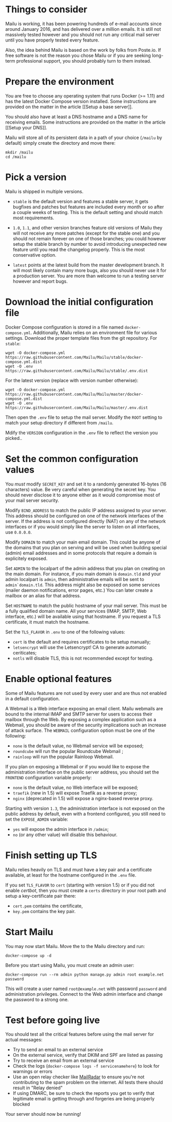 Things to consider
==================

Mailu is working, it has been powering hundreds of e-mail accounts
since around January 2016, and has delivered over a million emails.
It is still not massively tested however and
you should not run any critical mail server until you have properly tested
every feature.

Also, the idea behind Mailu is based on the work by folks from Poste.io.
If free software is not the reason you chose Mailu or if you are seeking
long-term professional support, you should probably turn to them instead.

Prepare the environment
=======================

You are free to choose any operating system that runs Docker (>= 1.11) and has
the latest Docker Compose version installed. Some instructions are provided on
the matter in the article [[Setup a base server]].

You should also have at least a DNS hostname and a DNS name for receiving
emails. Some instructions are provided on the matter in the article
[[Setup your DNS]].

Mailu will store all of its persistent data in a path of your choice
(``/mailu`` by default) simply create the directory and move there:

```
mkdir /mailu
cd /mailu
```

Pick a version
==============

Mailu is shipped in multiple versions.

- ``stable`` is the default version and features a stable server, it gets bugfixes
  and patches but features are included every month or so after a couple weeks of
  testing. This is the default setting and should match most requirements.

- ``1.0``, ``1.1``, and other version branches feature old versions of Mailu
  they will not receive any more patches (except for the stable one) and you should
  not remain forever on one of those branches; you could however setup the stable
  branch by number to avoid introducing unexpected new feature until you read the
  changelog properly. This is the most conservative option.

- ``latest`` points at the latest build from the master
  development branch. It will most likely contain many more bugs, also you should
  never use it for a production server. You are more than welcome to run a testing
  server however and report bugs.

Download the initial configuration file
=====================================

Docker Compose configuration is stored in a file named ``docker-compose.yml``.
Additionally, Mailu relies on an environment file for various settings.
Download the proper template files from the git repository. For `stable`:

```
wget -O docker-compose.yml https://raw.githubusercontent.com/Mailu/Mailu/stable/docker-compose.yml.dist
wget -O .env https://raw.githubusercontent.com/Mailu/Mailu/stable/.env.dist
```

For the latest version (replace with version number otherwise):

```
wget -O docker-compose.yml https://raw.githubusercontent.com/Mailu/Mailu/master/docker-compose.yml.dist
wget -O .env https://raw.githubusercontent.com/Mailu/Mailu/master/.env.dist
```

Then open the ``.env`` file to setup the mail server. Modify the ``ROOT`` setting
to match your setup directory if different from ``/mailu``.

Mdify the ``VERSION`` configuration in the ``.env`` file to reflect the version you picked..

Set the common configuration values
===================================

You *must* modify ``SECRET_KEY`` and set it to a randomly generated 16-bytes (16
characters) value. Be very careful when generating the secret key. You should never
disclose it to anyone either as it would compromise most of your mail server
security.

Modify ``BIND_ADDRESS`` to match the public IP address assigned to your server.
This address should be configured on one of the network interfaces of the server.
If the address is not configured directly (NAT) on any of the network interfaces or if
you would simply like the server to listen on all interfaces, use ``0.0.0.0``.

Modify ``DOMAIN`` to match your main email domain. This could be anyone of the
domains that you plan on serving and will be used when building special (admin)
email addresses and in some protocols that require a domain is explicitely
exposed.

Set ``ADMIN`` to the localpart of the admin address that you plan on creating
on the main domain. For instance, if you main domain is ``domain.tld`` and your
admin localpart is ``admin``, then administrative emails will be sent to
``admin`domain.tld``. This address might also be exposed on some services
(mailer daemon notifications, error pages, etc.) You can later create a mailbox
or an alias for that address.

Set ``HOSTNAME`` to match the public hostname of your mail server. This must
be a fully qualified domain name. All your services (IMAP, SMTP, Web interface,
etc.) will be available using that hostname. If you request a TLS certificate,
it must match the hostname.

Set the `TLS_FLAVOR` in `.env` to one of the following values:
- `cert` is the default and requires certificates to be setup manually;
- `letsencrypt` will use the Letsencrypt! CA to generate automatic ceriticates;
- `notls` will disable TLS, this is not recommended except for testing.

Enable optional features
========================

Some of Mailu features are not used by every user and are thus not enabled in a
default configuration.

A Webmail is a Web interface exposing an email client. Mailu webmails are
bound to the internal IMAP and SMTP server for users to access their mailbox through
the Web. By exposing a complex application such as a Webmail, you should be aware of
the security implications such an increase of attack surface. The ``WEBMAIL``
configuration option must be one of the following:

- ``none`` is the default value, no Webmail service will be exposed;
- ``roundcube`` will run the popular Roundcube Webmail ;
- ``rainloop`` will run the popular Rainloop Webmail.

If you plan on exposing a Webmail or if you would like to expose the administration
interface on the public server address, you should set the ``FRONTEND`` configuration
variable properly:

- ``none`` is the default value, no Web interface will be exposed;
- ``traefik`` (new in 1.5) will expose Traefik as a reverse proxy;
- ``nginx`` (deprecated in 1.5) will expose a nginx-based reverse proxy.

Starting with version ``1.3``, the administration interface is not exposed on the
public address by default, even
with a frontend configured, you still need to set the ``EXPOSE_ADMIN`` variable:

- ``yes`` will expose the admin interface in ``/admin``;
- ``no`` (or any other value) will disable this behaviour.

Finish setting up TLS
=====================

Mailu relies heavily on TLS and must have a key pair and a certificate
available, at least for the hostname configured in the ``.env`` file.

If you set `TLS_FLAVOR` to `cert` (starting with version 1.5) or if
you did not enable *certbot*, then you must create a `certs` directory
in your root path and setup a key-certificate pair there:
 - ``cert.pem`` contains the certificate,
 - ``key.pem`` contains the key pair.

Start Mailu
===========

You may now start Mailu. Move the to the Mailu directory and run:

```
docker-compose up -d
```

Before you start using Mailu, you must create an admin user:

```
docker-compose run --rm admin python manage.py admin root example.net password
```

This will create a user named ``root@example.net`` with password ``password`` and administration privileges. Connect to the Web admin interface and change the password to a strong one.

Test before going live
======================

You should test all the critical features before using the mail server for
actual messages:

- Try to send an email to an external service
- On the external service, verify that DKIM and SPF are listed as passing
- Try to receive an email from an external service
- Check the logs (`docker-compose logs -f servicenamehere`) to look for warnings or errors
- Use an open relay checker like [MailRadar](http://www.mailradar.com/openrelay/) to ensure you're not contributing to the spam problem on the internet. All tests there should result in "Relay denied"
- If using DMARC, be sure to check the reports you get to verify that legitimate email is getting through and forgeries are being properly blocked

Your server should now be running!